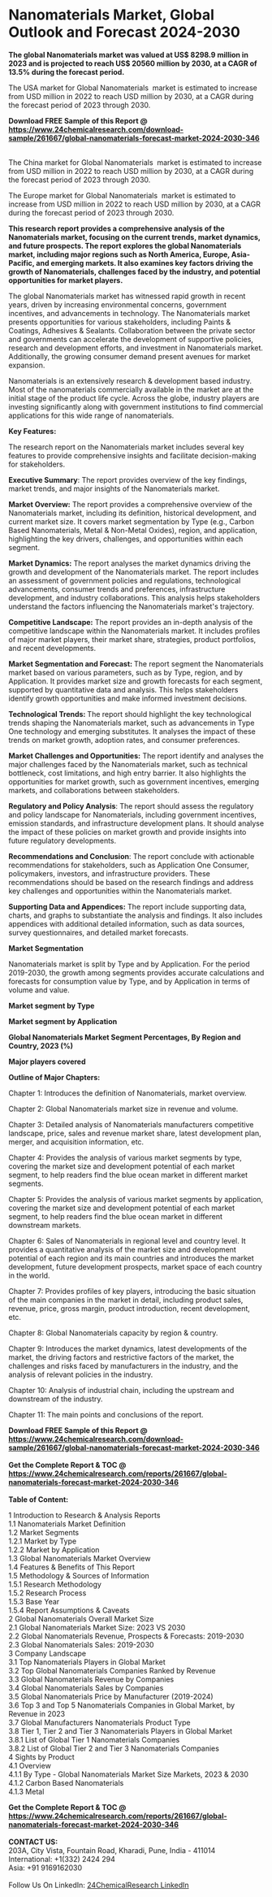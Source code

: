 <h1>Nanomaterials Market, Global Outlook and Forecast 2024-2030</h1><p><strong>The global Nanomaterials market was valued at US$ 8298.9 million in 2023 and is projected to reach US$ 20560 million by 2030, at a CAGR of 13.5% during the forecast period.</strong></p><p>
</p><p>The USA market for Global Nanomaterials  market is estimated to increase from USD million in 2022 to reach USD million by 2030, at a CAGR during the forecast period of 2023 through 2030.</p><div><b>Download FREE Sample of this Report @ 
            <a href="https://www.24chemicalresearch.com/download-sample/261667/global-nanomaterials-forecast-market-2024-2030-346">
            https://www.24chemicalresearch.com/download-sample/261667/global-nanomaterials-forecast-market-2024-2030-346</a></b></div><br><p>
</p><p>The China market for Global Nanomaterials  market is estimated to increase from USD million in 2022 to reach USD million by 2030, at a CAGR during the forecast period of 2023 through 2030.</p><p>
</p><p>The Europe market for Global Nanomaterials  market is estimated to increase from USD million in 2022 to reach USD million by 2030, at a CAGR during the forecast period of 2023 through 2030.</p><p>
</p><p><strong>This research report provides a comprehensive analysis of the Nanomaterials market, focusing on the current trends, market dynamics, and future prospects. The report explores the global Nanomaterials market, including major regions such as North America, Europe, Asia-Pacific, and emerging markets. It also examines key factors driving the growth of Nanomaterials, challenges faced by the industry, and potential opportunities for market players.</strong></p><p>
The global Nanomaterials market has witnessed rapid growth in recent years, driven by increasing environmental concerns, government incentives, and advancements in technology. The Nanomaterials market presents opportunities for various stakeholders, including Paints &amp; Coatings, Adhesives &amp; Sealants. Collaboration between the private sector and governments can accelerate the development of supportive policies, research and development efforts, and investment in Nanomaterials market. Additionally, the growing consumer demand present avenues for market expansion.</p><p>
Nanomaterials is an extensively research &amp; development based industry. Most of the nanomaterials commercially available in the market are at the initial stage of the product life cycle. Across the globe, industry players are investing significantly along with government institutions to find commercial applications for this wide range of nanomaterials.</p><p>
<strong>Key Features:</strong></p><p>
The research report on the Nanomaterials market includes several key features to provide comprehensive insights and facilitate decision-making for stakeholders.</p><p>
<strong>Executive Summary</strong>: The report provides overview of the key findings, market trends, and major insights of the Nanomaterials market.</p><p>
<strong>Market Overview:</strong> The report provides a comprehensive overview of the Nanomaterials market, including its definition, historical development, and current market size. It covers market segmentation by Type (e.g., Carbon Based Nanomaterials, Metal &amp; Non-Metal Oxides), region, and application, highlighting the key drivers, challenges, and opportunities within each segment.</p><p>
<strong>Market Dynamics:</strong> The report analyses the market dynamics driving the growth and development of the Nanomaterials market. The report includes an assessment of government policies and regulations, technological advancements, consumer trends and preferences, infrastructure development, and industry collaborations. This analysis helps stakeholders understand the factors influencing the Nanomaterials market's trajectory.</p><p>
<strong>Competitive Landscape:</strong> The report provides an in-depth analysis of the competitive landscape within the Nanomaterials market. It includes profiles of major market players, their market share, strategies, product portfolios, and recent developments.</p><p>
<strong>Market Segmentation and Forecast: </strong>The report segment the Nanomaterials market based on various parameters, such as by Type, region, and by Application. It provides market size and growth forecasts for each segment, supported by quantitative data and analysis. This helps stakeholders identify growth opportunities and make informed investment decisions.</p><p>
<strong>Technological Trends: </strong>The report should highlight the key technological trends shaping the Nanomaterials market, such as advancements in Type One technology and emerging substitutes. It analyses the impact of these trends on market growth, adoption rates, and consumer preferences.</p><p>
<strong>Market Challenges and Opportunities:</strong> The report identify and analyses the major challenges faced by the Nanomaterials market, such as technical bottleneck, cost limitations, and high entry barrier. It also highlights the opportunities for market growth, such as government incentives, emerging markets, and collaborations between stakeholders.</p><p>
<strong>Regulatory and Policy Analysis</strong>: The report should assess the regulatory and policy landscape for Nanomaterials, including government incentives, emission standards, and infrastructure development plans. It should analyse the impact of these policies on market growth and provide insights into future regulatory developments.</p><p>
<strong>Recommendations and Conclusion</strong>: The report conclude with actionable recommendations for stakeholders, such as Application One Consumer, policymakers, investors, and infrastructure providers. These recommendations should be based on the research findings and address key challenges and opportunities within the Nanomaterials market.</p><p>
<strong>Supporting Data and Appendices:</strong> The report include supporting data, charts, and graphs to substantiate the analysis and findings. It also includes appendices with additional detailed information, such as data sources, survey questionnaires, and detailed market forecasts.</p><p>
<strong>Market Segmentation</strong></p><p>
Nanomaterials market is split by Type and by Application. For the period 2019-2030, the growth among segments provides accurate calculations and forecasts for consumption value by Type, and by Application in terms of volume and value.</p><p>
<strong>Market segment by Type</strong></p><p>
</p><p>
</p><p><strong>Market segment by Application</strong></p><p>
</p><p>
</p><p><strong>Global Nanomaterials Market Segment Percentages, By Region and Country, 2023 (%)</strong></p><p>
</p><p>
</p><p><strong>Major players covered</strong></p><p>
</p><p>
</p><p><strong>Outline of Major Chapters:</strong></p><p>
Chapter 1: Introduces the definition of Nanomaterials, market overview.</p><p>
Chapter 2: Global Nanomaterials market size in revenue and volume.</p><p>
Chapter 3: Detailed analysis of Nanomaterials manufacturers competitive landscape, price, sales and revenue market share, latest development plan, merger, and acquisition information, etc.</p><p>
Chapter 4: Provides the analysis of various market segments by type, covering the market size and development potential of each market segment, to help readers find the blue ocean market in different market segments.</p><p>
Chapter 5: Provides the analysis of various market segments by application, covering the market size and development potential of each market segment, to help readers find the blue ocean market in different downstream markets.</p><p>
Chapter 6: Sales of Nanomaterials in regional level and country level. It provides a quantitative analysis of the market size and development potential of each region and its main countries and introduces the market development, future development prospects, market space of each country in the world.</p><p>
Chapter 7: Provides profiles of key players, introducing the basic situation of the main companies in the market in detail, including product sales, revenue, price, gross margin, product introduction, recent development, etc.</p><p>
Chapter 8: Global Nanomaterials capacity by region &amp; country.</p><p>
Chapter 9: Introduces the market dynamics, latest developments of the market, the driving factors and restrictive factors of the market, the challenges and risks faced by manufacturers in the industry, and the analysis of relevant policies in the industry.</p><p>
Chapter 10: Analysis of industrial chain, including the upstream and downstream of the industry.</p><p>
Chapter 11: The main points and conclusions of the report.</p><div><b>Download FREE Sample of this Report @ 
            <a href="https://www.24chemicalresearch.com/download-sample/261667/global-nanomaterials-forecast-market-2024-2030-346">
            https://www.24chemicalresearch.com/download-sample/261667/global-nanomaterials-forecast-market-2024-2030-346</a></b></div><br><div><b>Get the Complete Report & TOC @ 
            <a href="https://www.24chemicalresearch.com/reports/261667/global-nanomaterials-forecast-market-2024-2030-346">
            https://www.24chemicalresearch.com/reports/261667/global-nanomaterials-forecast-market-2024-2030-346</a></b></div><br>
            <b>Table of Content:</b><p>1 Introduction to Research & Analysis Reports<br />
    1.1 Nanomaterials Market Definition<br />
    1.2 Market Segments<br />
        1.2.1 Market by Type<br />
        1.2.2 Market by Application<br />
    1.3 Global Nanomaterials Market Overview<br />
    1.4 Features & Benefits of This Report<br />
    1.5 Methodology & Sources of Information<br />
        1.5.1 Research Methodology<br />
        1.5.2 Research Process<br />
        1.5.3 Base Year<br />
        1.5.4 Report Assumptions & Caveats<br />
2 Global Nanomaterials Overall Market Size<br />
    2.1 Global Nanomaterials Market Size: 2023 VS 2030<br />
    2.2 Global Nanomaterials Revenue, Prospects & Forecasts: 2019-2030<br />
    2.3 Global Nanomaterials Sales: 2019-2030<br />
3 Company Landscape<br />
    3.1 Top Nanomaterials Players in Global Market<br />
    3.2 Top Global Nanomaterials Companies Ranked by Revenue<br />
    3.3 Global Nanomaterials Revenue by Companies<br />
    3.4 Global Nanomaterials Sales by Companies<br />
    3.5 Global Nanomaterials Price by Manufacturer (2019-2024)<br />
    3.6 Top 3 and Top 5 Nanomaterials Companies in Global Market, by Revenue in 2023<br />
    3.7 Global Manufacturers Nanomaterials Product Type<br />
    3.8 Tier 1, Tier 2 and Tier 3 Nanomaterials Players in Global Market<br />
        3.8.1 List of Global Tier 1 Nanomaterials Companies<br />
        3.8.2 List of Global Tier 2 and Tier 3 Nanomaterials Companies<br />
4 Sights by Product<br />
    4.1 Overview<br />
        4.1.1 By Type - Global Nanomaterials Market Size Markets, 2023 & 2030<br />
        4.1.2 Carbon Based Nanomaterials<br />
        4.1.3 Metal</p><div><b>Get the Complete Report & TOC @ 
            <a href="https://www.24chemicalresearch.com/reports/261667/global-nanomaterials-forecast-market-2024-2030-346">
            https://www.24chemicalresearch.com/reports/261667/global-nanomaterials-forecast-market-2024-2030-346</a></b></div><br><b>CONTACT US:</b><br>
            203A, City Vista, Fountain Road, Kharadi, Pune, India - 411014<br>
            International: +1(332) 2424 294<br>
            Asia: +91 9169162030 <br><br>
            Follow Us On LinkedIn: <a href="https://www.linkedin.com/company/24chemicalresearch/">24ChemicalResearch LinkedIn</a>